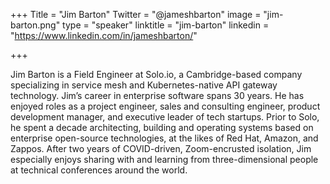 +++
Title = "Jim Barton"
Twitter = "@jameshbarton"
image = "jim-barton.png"
type = "speaker"
linktitle = "jim-barton"
linkedin = "https://www.linkedin.com/in/jameshbarton/"

+++

Jim Barton is a Field Engineer at Solo.io, a Cambridge-based company specializing in service mesh and Kubernetes-native API gateway technology. Jim’s career in enterprise software spans 30 years. He has enjoyed roles as a project engineer, sales and consulting engineer, product development manager, and executive leader of tech startups. Prior to Solo, he spent a decade architecting, building and operating systems based on enterprise open-source technologies, at the likes of Red Hat, Amazon, and Zappos. After two years of COVID-driven, Zoom-encrusted isolation, Jim especially enjoys sharing with and learning from three-dimensional people at technical conferences around the world.
